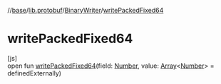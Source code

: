 //[base](../../../index.md)/[lib.protobuf](../index.md)/[BinaryWriter](index.md)/[writePackedFixed64](write-packed-fixed64.md)

# writePackedFixed64

[js]\
open fun [writePackedFixed64](write-packed-fixed64.md)(field: [Number](https://kotlinlang.org/api/latest/jvm/stdlib/kotlin/-number/index.html), value: [Array](https://kotlinlang.org/api/latest/jvm/stdlib/kotlin/-array/index.html)&lt;[Number](https://kotlinlang.org/api/latest/jvm/stdlib/kotlin/-number/index.html)&gt; = definedExternally)
